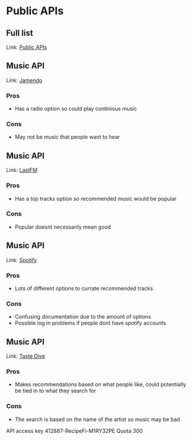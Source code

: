 # Public APIs

## Full list 
Link:     [Public APIs](https://github.com/public-apis/public-apis)
 

## Music API
Link:     [Jamendo](https://developer.jamendo.com/v3.0/radios)
 
### Pros
* Has a radio option so could play continious music

### Cons
* May not be music that people want to hear



## Music API
Link:     [LastFM](https://www.last.fm/api/show/chart.getTopTracks)
 
### Pros
* Has a top tracks option so recommended music would be popular

### Cons
* Popular doesnt necessarily mean good



## Music API
Link:     [Spotify](https://developer.spotify.com/documentation/web-api/)
 
### Pros
* Lots of different options to currate recommended tracks

### Cons
* Confusing documentation due to the amount of options
* Possible log in problems if people dont have spotify accounts 


## Music API
Link:     [Taste Dive](https://tastedive.com/read/api)
 
### Pros
* Makes recommendations based on what people like, could potentially be tied in to what they search for 

### Cons
* The search is based on the name of the artist so music may be bad

API access key
412887-RecipeFi-M1RY32PE
Quota
300


